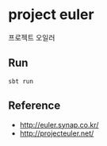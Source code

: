 project euler
=============

프로젝트 오일러

Run
---

```shell
sbt run
```

Reference
---------

* http://euler.synap.co.kr/
* http://projecteuler.net/
